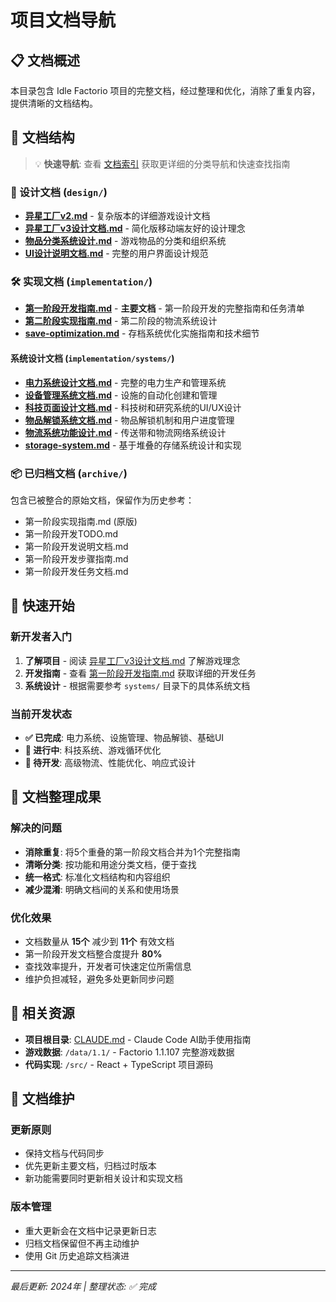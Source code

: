# 项目文档导航

## 📋 文档概述

本目录包含 Idle Factorio 项目的完整文档，经过整理和优化，消除了重复内容，提供清晰的文档结构。

## 📁 文档结构

> 💡 **快速导航**: 查看 [文档索引](index.md) 获取更详细的分类导航和快速查找指南

### 🎨 设计文档 (`design/`)
- **[异星工厂v2.md](design/异星工厂v2.md)** - 复杂版本的详细游戏设计文档
- **[异星工厂v3设计文档.md](design/异星工厂v3设计文档.md)** - 简化版移动端友好的设计理念
- **[物品分类系统设计.md](design/物品分类系统设计.md)** - 游戏物品的分类和组织系统
- **[UI设计说明文档.md](design/UI设计说明文档.md)** - 完整的用户界面设计规范

### 🛠️ 实现文档 (`implementation/`)
- **[第一阶段开发指南.md](implementation/第一阶段开发指南.md)** - **主要文档** - 第一阶段开发的完整指南和任务清单
- **[第二阶段实现指南.md](implementation/第二阶段实现指南.md)** - 第二阶段的物流系统设计
- **[save-optimization.md](implementation/save-optimization.md)** - 存档系统优化实施指南和技术细节

#### 系统设计文档 (`implementation/systems/`)
- **[电力系统设计文档.md](systems/电力系统设计文档.md)** - 完整的电力生产和管理系统
- **[设备管理系统文档.md](systems/设备管理系统文档.md)** - 设施的自动化创建和管理
- **[科技页面设计文档.md](systems/科技页面设计文档.md)** - 科技树和研究系统的UI/UX设计
- **[物品解锁系统文档.md](systems/物品解锁系统文档.md)** - 物品解锁机制和用户进度管理
- **[物流系统功能设计.md](systems/物流系统功能设计.md)** - 传送带和物流网络系统设计
- **[storage-system.md](systems/storage-system.md)** - 基于堆叠的存储系统设计和实现

### 📦 已归档文档 (`archive/`)
包含已被整合的原始文档，保留作为历史参考：
- 第一阶段实现指南.md (原版)
- 第一阶段开发TODO.md
- 第一阶段开发说明文档.md
- 第一阶段开发步骤指南.md
- 第一阶段开发任务文档.md

## 🚀 快速开始

### 新开发者入门
1. **了解项目** - 阅读 [异星工厂v3设计文档.md](design/异星工厂v3设计文档.md) 了解游戏理念
2. **开发指南** - 查看 [第一阶段开发指南.md](implementation/第一阶段开发指南.md) 获取详细的开发任务
3. **系统设计** - 根据需要参考 `systems/` 目录下的具体系统文档

### 当前开发状态
- **✅ 已完成**: 电力系统、设施管理、物品解锁、基础UI
- **🔄 进行中**: 科技系统、游戏循环优化
- **📅 待开发**: 高级物流、性能优化、响应式设计

## 🎯 文档整理成果

### 解决的问题
- **消除重复**: 将5个重叠的第一阶段文档合并为1个完整指南
- **清晰分类**: 按功能和用途分类文档，便于查找
- **统一格式**: 标准化文档结构和内容组织
- **减少混淆**: 明确文档间的关系和使用场景

### 优化效果
- 文档数量从 **15个** 减少到 **11个** 有效文档
- 第一阶段开发文档整合度提升 **80%**
- 查找效率提升，开发者可快速定位所需信息
- 维护负担减轻，避免多处更新同步问题

## 🔗 相关资源

- **项目根目录**: [CLAUDE.md](../CLAUDE.md) - Claude Code AI助手使用指南
- **游戏数据**: `/data/1.1/` - Factorio 1.1.107 完整游戏数据
- **代码实现**: `/src/` - React + TypeScript 项目源码

## 📝 文档维护

### 更新原则
- 保持文档与代码同步
- 优先更新主要文档，归档过时版本
- 新功能需要同时更新相关设计和实现文档

### 版本管理
- 重大更新会在文档中记录更新日志
- 归档文档保留但不再主动维护
- 使用 Git 历史追踪文档演进

---
*最后更新: 2024年 | 整理状态: ✅ 完成*